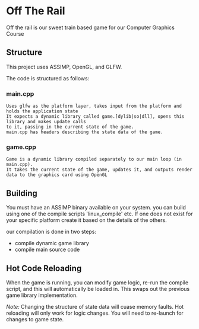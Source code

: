 # Off The Rail

Off the rail is our sweet train based game for our Computer Graphics Course

## Structure
This project uses ASSIMP, OpenGL, and GLFW. 

The code is structured as follows:

### main.cpp
	Uses glfw as the platform layer, takes input from the platform and holds the application state
	It expects a dynamic library called game.[dylib|so|dll], opens this library and makes update calls
	to it, passing in the current state of the game. 
	main.cpp has headers describing the state data of the game.

### game.cpp 
	Game is a dynamic library compiled separately to our main loop (in main.cpp). 
	It takes the current state of the game, updates it, and outputs render data to the graphics card using OpenGL


## Building
You must have an ASSIMP binary available on your system. 
you can build using one of the compile scripts 'linux_compile' etc. If one does not exist for your specific platform
create it based on the details of the others.

our compilation is done in two steps:  
* compile dynamic game library
* compile main source code

## Hot Code Reloading
When the game is running, you can modify game logic, re-run the compile script, and this will automatically be loaded in. 
This swaps out the previous game library implementation. 

*Note:* Changing the structure of state data will cuase memory faults. Hot reloading will only work for logic changes. You will
need to re-launch for changes to game state.